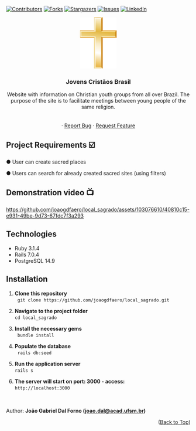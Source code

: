 <a name="readme-top"></a>
[![Contributors][contributors-shield]][contributors-url]
[![Forks][forks-shield]][forks-url]
[![Stargazers][stars-shield]][stars-url]
[![Issues][issues-shield]][issues-url]
[![LinkedIn][linkedin-shield]][linkedin-url]
<br />
<div align="center">
  <a href="https://github.com/joaogdfaero/local_sagrado/">
    <img src="cross-png.png" alt="Logo" width="100" height="140">
  </a>
<h3 align="center">Jovens Cristãos Brasil</h3>
  <p align="center">
    Website with information on Christian youth groups from all over Brazil. The purpose of the site is to facilitate meetings between young people of the same religion.
     <br />
    <br />
    <br />
    ·
    <a href="https://github.com/joaogdfaero/local_sagrado/issues">Report Bug</a>
    ·
    <a href="https://github.com/joaogdfaero/local_sagrado/issues">Request Feature</a>
  </p>
</div>

## Project Requirements :ballot_box_with_check:
● User can create sacred places

● Users can search for already created sacred sites (using filters)

## Demonstration video 📺

https://github.com/joaogdfaero/local_sagrado/assets/103076610/40810c15-e931-49be-9d73-67fdc7f3a293

## Technologies
* Ruby 3.1.4
* Rails 7.0.4
* PostgreSQL 14.9

## Installation
1. **Clone this repository**  
` git clone https://github.com/joaogdfaero/local_sagrado.git`

2. **Navigate to the project folder**  
` cd local_sagrado `

3. **Install the necessary gems**  
` bundle install`

4. **Populate the database**  
` rails db:seed`

5. **Run the application server**  
` rails s `

6. **The server will start on port: 3000 - access:**    
` http://localhost:3000 `

##
<br>Author: <strong>João Gabriel Dal Forno (joao.dal@acad.ufsm.br)</strong>
<p align="right">(<a href="#readme-top">Back to Top</a>)</p>

<!-- MARKDOWN LINKS & IMAGES -->
<!-- https://www.markdownguide.org/basic-syntax/#reference-style-links -->
[contributors-shield]: https://img.shields.io/github/contributors/joaogdfaero/local_sagrado.svg?style=for-the-badge
[contributors-url]: https://github.com/joaogdfaero/local_sagrado/graphs/contributors
[forks-shield]: https://img.shields.io/github/forks/joaogdfaero/local_sagrado.svg?style=for-the-badge
[forks-url]: https://github.com/joaogdfaero/local_sagrado/network/members
[stars-shield]: https://img.shields.io/github/stars/joaogdfaero/local_sagrado.svg?style=for-the-badge
[stars-url]: https://github.com/joaogdfaero/local_sagrado/stargazers
[issues-shield]: https://img.shields.io/github/issues/joaogdfaero/local_sagrado.svg?style=for-the-badge
[issues-url]: https://github.com/joaogdfaero/local_sagrado/issues
[license-shield]: https://img.shields.io/github/license/joaogdfaero/local_sagrado.svg?style=for-the-badge
[license-url]: https://github.com/joaogdfaero/local_sagrado/blob/master/LICENSE.txt
[linkedin-shield]: https://img.shields.io/badge/-LinkedIn-black.svg?style=for-the-badge&logo=linkedin&colorB=555
[linkedin-url]: https://www.linkedin.com/in/jo%C3%A3o-gabriel-dal-forno/
[product-screenshot]: images/screenshot.png
[Next.js]: https://img.shields.io/badge/next.js-000000?style=for-the-badge&logo=nextdotjs&logoColor=white
[Next-url]: https://nextjs.org/
[React.js]: https://img.shields.io/badge/React-20232A?style=for-the-badge&logo=react&logoColor=61DAFB
[React-url]: https://reactjs.org/
[Vue.js]: https://img.shields.io/badge/Vue.js-35495E?style=for-the-badge&logo=vuedotjs&logoColor=4FC08D
[Vue-url]: https://vuejs.org/
[Angular.io]: https://img.shields.io/badge/Angular-DD0031?style=for-the-badge&logo=angular&logoColor=white
[Angular-url]: https://angular.io/
[Svelte.dev]: https://img.shields.io/badge/Svelte-4A4A55?style=for-the-badge&logo=svelte&logoColor=FF3E00
[Svelte-url]: https://svelte.dev/
[Laravel.com]: https://img.shields.io/badge/Laravel-FF2D20?style=for-the-badge&logo=laravel&logoColor=white
[Laravel-url]: https://laravel.com
[Bootstrap.com]: https://img.shields.io/github/forks/joaogdfaero/local_sagrado.svg?style=for-the-badge&logo=bootstrap&logoColor=white
[Bootstrap-url]: https://getbootstrap.com
